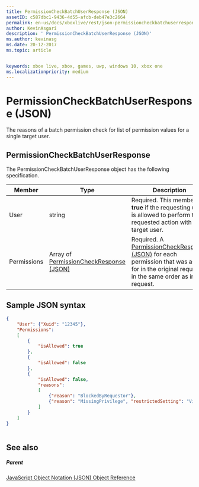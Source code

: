 ```yaml
---
title: PermissionCheckBatchUserResponse (JSON)
assetID: c587dbc1-9436-4d55-afcb-deb47e3c2664
permalink: en-us/docs/xboxlive/rest/json-permissioncheckbatchuserresponse.html
author: KevinAsgari
description: ' PermissionCheckBatchUserResponse (JSON)'
ms.author: kevinasg
ms.date: 20-12-2017
ms.topic: article


keywords: xbox live, xbox, games, uwp, windows 10, xbox one
ms.localizationpriority: medium
---
```



# PermissionCheckBatchUserResponse (JSON)
The reasons of a batch permission check for list of permission values for a single target user. 
<a id="ID4EN"></a>

 
## PermissionCheckBatchUserResponse
 
The PermissionCheckBatchUserResponse object has the following specification.
 
| Member| Type| Description| 
| --- | --- | --- | 
| User| string| Required. This member is <b>true</b> if the requesting user is allowed to perform the requested action with the target user.| 
| Permissions| Array of [PermissionCheckResponse (JSON)](json-permissioncheckresponse.md)| Required. A [PermissionCheckResponse (JSON)](json-permissioncheckresponse.md) for each permission that was asked for in the original request, in the same order as in the request.| 
  
<a id="ID4E4B"></a>

 
## Sample JSON syntax
 

```json
{
    "User": {"Xuid": "12345"},
    "Permissions":
    [
        {
            "isAllowed": true
        },
        {
            "isAllowed": false
        },
        {
            "isAllowed": false,
            "reasons":
            [
                {"reason": "BlockedByRequestor"},
                {"reason": "MissingPrivilege", "restrictedSetting": "VideoCommunications"}
            ]
        }
    ]
}
    
```

  
<a id="ID4EGC"></a>

 
## See also
 
<a id="ID4EIC"></a>

 
##### Parent 

[JavaScript Object Notation (JSON) Object Reference](atoc-xboxlivews-reference-json.md)

   
